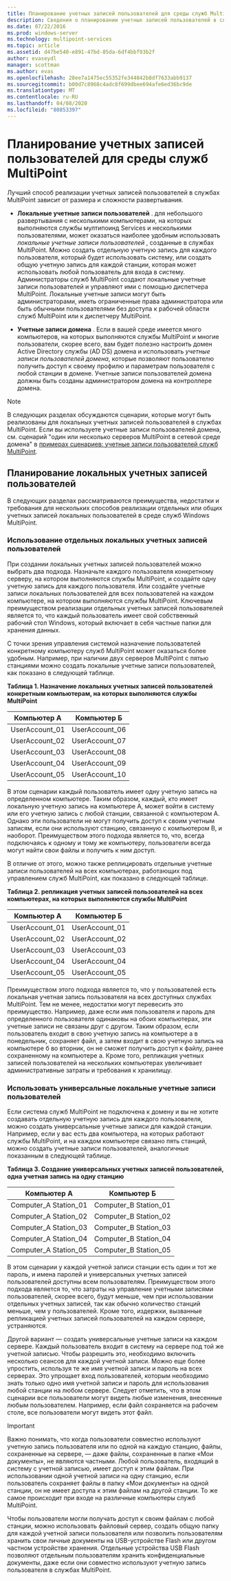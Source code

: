 ```yaml
---
title: Планирование учетных записей пользователей для среды служб MultiPoint
description: Сведения о планировании учетных записей пользователей в службах MultiPoint
ms.date: 07/22/2016
ms.prod: windows-server
ms.technology: multipoint-services
ms.topic: article
ms.assetid: d47be540-e891-47bd-85da-6df4bbf93b2f
author: evaseydl
manager: scottman
ms.author: evas
ms.openlocfilehash: 28ee7a1475ec55352fe344842b8df7633abb9137
ms.sourcegitcommit: b00d7c8968c4adc8f699dbee694afe6ed36bc9de
ms.translationtype: MT
ms.contentlocale: ru-RU
ms.lasthandoff: 04/08/2020
ms.locfileid: "80853397"
---
```

# <a name="plan-user-accounts-for-your-multipoint-services-environment"></a>Планирование учетных записей пользователей для среды служб MultiPoint
Лучший способ реализации учетных записей пользователей в службах MultiPoint зависит от размера и сложности развертывания.  
  
-   **Локальные учетные записи пользователей** . для небольшого развертывания с несколькими компьютерами, на которых выполняются службы мултипоинд Services и несколькими пользователями, может оказаться наиболее удобным использовать *локальные учетные записи пользователей* , созданные в службах MultiPoint. Можно создать отдельную учетную запись для каждого пользователя, который будет использовать систему, или создать общую учетную запись для каждой станции, которая может использовать любой пользователь для входа в систему. Администраторы служб MultiPoint создают локальные учетные записи пользователей и управляют ими с помощью диспетчера MultiPoint. Локальные учетные записи могут быть администраторами, иметь ограниченные права администратора или быть обычными пользователями без доступа к рабочей области служб MultiPoint или к диспетчеру MultiPoint.  
  
-   **Учетные записи домена** . Если в вашей среде имеется много компьютеров, на которых выполняются службы MultiPoint и многие пользователи, скорее всего, вам будет полезно настроить домен Active Directory службы \(AD DS\) домена и использовать *учетные записи пользователей домена*, которые позволяют пользователю получить доступ к своему профилю и параметрам пользователя с любой станции в домене. Учетные записи пользователей домена должны быть созданы администратором домена на контроллере домена.  
  
> [!NOTE]  
> В следующих разделах обсуждаются сценарии, которые могут быть реализованы для локальных учетных записей пользователей в службах MultiPoint. Если вы используете учетные записи пользователей домена, см. сценарий "один или несколько серверов MultiPoint в сетевой среде домена" в [примерах сценариев: учетные записи пользователей служб MultiPoint](Example-scenarios--MultiPoint-Services-user-accounts.md).  
  
## <a name="planning-local-user-accounts"></a>Планирование локальных учетных записей пользователей  
В следующих разделах рассматриваются преимущества, недостатки и требования для нескольких способов реализации отдельных или общих учетных записей локальных пользователей в среде служб Windows MultiPoint.  
  
### <a name="use-individual-local-user-accounts"></a>Использование отдельных локальных учетных записей пользователей  
При создании локальных учетных записей пользователей можно выбрать два подхода.  Назначьте каждого пользователя конкретному серверу, на котором выполняются службы MultiPoint, и создайте одну учетную запись для каждого пользователя. Или создайте учетные записи локальных пользователей для всех пользователей на каждом компьютере, на котором выполняются службы MultiPoint. Ключевым преимуществом реализации отдельных учетных записей пользователей является то, что каждый пользователь имеет свой собственный рабочий стол Windows, который включает в себя частные папки для хранения данных. 
  
С точки зрения управления системой назначение пользователей конкретному компьютеру служб MultiPoint может оказаться более удобным. Например, при наличии двух серверов MultiPoint с пятью станциями можно создать локальные учетные записи пользователей, как показано в следующей таблице.  
  
**Таблица 1. Назначение локальных учетных записей пользователей конкретным компьютерам, на которых выполняются службы MultiPoint**  
  
|Компьютер А|Компьютер Б|  
|--------------|--------------|  
|UserAccount_01|UserAccount_06|  
|UserAccount_02|UserAccount_07|  
|UserAccount_03|UserAccount_08|  
|UserAccount_04|UserAccount_09|  
|UserAccount_05|UserAccount_10|  
  
В этом сценарии каждый пользователь имеет одну учетную запись на определенном компьютере. Таким образом, каждый, кто имеет локальную учетную запись на компьютере A, может войти в систему или его учетную запись с любой станции, связанной с компьютером A. Однако эти пользователи не могут получить доступ к своим учетным записям, если они используют станцию, связанную с компьютером B, и наоборот. Преимуществом этого подхода является то, что, всегда подключаясь к одному и тому же компьютеру, пользователи всегда могут найти свои файлы и получить к ним доступ.  
  
В отличие от этого, можно также реплицировать отдельные учетные записи пользователей на всех компьютерах, работающих под управлением служб MultiPoint, как показано в следующей таблице.  
  
**Таблица 2. репликация учетных записей пользователей на всех компьютерах, на которых выполняются службы MultiPoint**  
  
|Компьютер А|Компьютер Б|  
|--------------|--------------|  
|UserAccount_01|UserAccount_01|  
|UserAccount_02|UserAccount_02|  
|UserAccount_03|UserAccount_03|  
|UserAccount_04|UserAccount_04|  
|UserAccount_05|UserAccount_05|  
  
Преимуществом этого подхода является то, что у пользователей есть локальная учетная запись пользователя на всех доступных службах MultiPoint. Тем не менее, недостатки могут перевесить это преимущество. Например, даже если имя пользователя и пароль для определенного пользователя одинаковы на обоих компьютерах, эти учетные записи не связаны друг с другом. Таким образом, если пользователь входит в свою учетную запись на компьютере а в понедельник, сохраняет файл, а затем входит в свою учетную запись на компьютере б во вторник, он не сможет получить доступ к файлу, ранее сохраненному на компьютере а. Кроме того, репликация учетных записей пользователей на нескольких компьютерах увеличивает административные затраты и требования к хранилищу.  
  
### <a name="use-generic-local-user-accounts"></a>Использовать универсальные локальные учетные записи пользователей  
Если система служб MultiPoint не подключена к домену и вы не хотите создавать отдельную учетную запись для каждого пользователя, можно создать универсальные учетные записи для каждой станции. Например, если у вас есть два компьютера, на которых работают службы MultiPoint, и на каждом компьютере связано пять станций, можно создать учетные записи пользователей, аналогичные показанным в следующей таблице.  
  
**Таблица 3. Создание универсальных учетных записей пользователей, одна учетная запись на одну станцию**  
  
|Компьютер А|Компьютер Б|  
|--------------|--------------|  
|Computer_A Station_01|Computer_B Station_01|  
|Computer_A Station_02|Computer_B Station_02|  
|Computer_A Station_03|Computer_B Station_03|  
|Computer_A Station_04|Computer_B Station_04|  
|Computer_A Station_05|Computer_B Station_05|  
  
В этом сценарии у каждой учетной записи станции есть один и тот же пароль, и имена паролей и универсальных учетных записей пользователей доступны всем пользователям. Преимуществом этого подхода является то, что затраты на управление учетными записями пользователей, скорее всего, будут меньше, чем при использовании отдельных учетных записей, так как обычно количество станций меньше, чем у пользователей. Кроме того, издержки, вызванные репликацией учетных записей пользователей на каждом сервере, устраняются.  
  
Другой вариант — создать универсальные учетные записи на каждом сервере. Каждый пользователь входит в систему на сервере под той же учетной записью. Чтобы разрешить это, необходимо включить несколько сеансов для каждой учетной записи. Можно еще более упростить, используя те же имя учетной записи и пароль на всех серверах. Это упрощает вход пользователей, которым необходимо знать только одно имя учетной записи и пароль для использования любой станции на любом сервере. Следует отметить, что в этом сценарии все пользователи могут видеть любые изменения, внесенные любым пользователем. Например, если файл сохраняется на рабочем столе, все пользователи могут видеть этот файл.  
  
> [!IMPORTANT]  
> Важно понимать, что когда пользователи совместно используют учетную запись пользователя или по одной на каждую станцию, файлы, сохраненные на сервере, — даже файлы, сохраненные в папке «Мои документы», не являются частными. Любой пользователь, входящий в систему с учетной записью, имеет доступ к этим файлам. При использовании одной учетной записи на одну станцию, если пользователь сохраняет файлы в папку «Мои документы» на одной станции, он не имеет доступа к этим файлам на другой станции. То же самое происходит при входе на различные компьютеры служб MultiPoint.  
  
Чтобы пользователи могли получать доступ к своим файлам с любой станции, можно использовать файловый сервер, создать общую папку для каждой учетной записи пользователя или позволить пользователям хранить свои личные документы на USB-устройстве Flash или другом частном устройстве хранения. Отдельные устройства USB Flash позволяют отдельным пользователям хранить конфиденциальные документы, даже если они совместно используют учетную запись пользователя в службах MultiPoint.